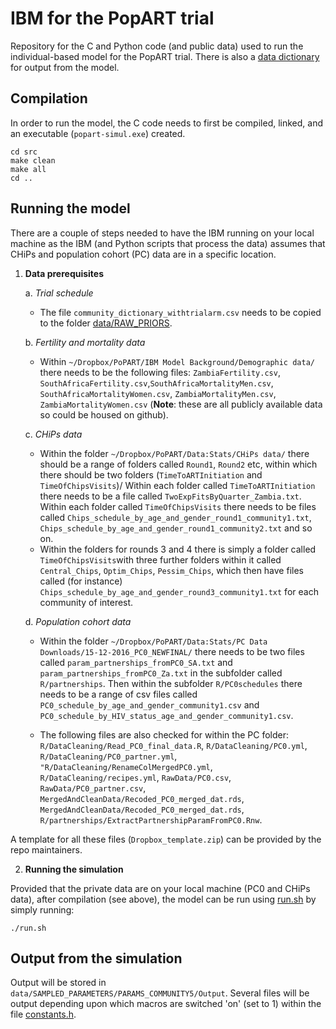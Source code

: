 IBM for the PopART trial
========================
Repository for the C and Python code (and public data) used to run the individual-based model for the PopART trial.  There is also a [data dictionary](./doc/data_dict_output.md) for output from the model.  


Compilation
----------------
In order to run the model, the C code needs to first be compiled, linked, and an executable (`popart-simul.exe`) created.  

```
cd src
make clean
make all
cd ..
```


Running the model
-------------------------

There are a couple of steps needed to have the IBM running on your local machine as the IBM (and Python scripts that process the data) assumes that CHiPs and population cohort (PC) data are in a specific location.  

1. **Data prerequisites**

    a. *Trial schedule*
    * The file `community_dictionary_withtrialarm.csv` needs to be copied to the folder [data/RAW_PRIORS](data/RAW_PRIORS).  

    b. *Fertility and mortality data*
    * Within `~/Dropbox/PoPART/IBM Model Background/Demographic data/` there needs to be the following files: `ZambiaFertility.csv`, `SouthAfricaFertility.csv`,`SouthAfricaMortalityMen.csv`, `SouthAfricaMortalityWomen.csv`, `ZambiaMortalityMen.csv`, `ZambiaMortalityWomen.csv` (**Note**: these are all publicly available data so could be housed on github).  
    
    c. *CHiPs data*
    * Within the folder `~/Dropbox/PoPART/Data:Stats/CHiPs data/` there should be a range of folders called `Round1`, `Round2` etc, within which there should be two folders (`TimeToARTInitiation` and  `TimeOfChipsVisits`)/  Within each folder called `TimeToARTInitiation` there needs to be a file called `TwoExpFitsByQuarter_Zambia.txt`.  Within each folder called `TimeOfChipsVisits` there needs to be files called  `Chips_schedule_by_age_and_gender_round1_community1.txt`, 
            `Chips_schedule_by_age_and_gender_round1_community2.txt` and so on.  
    * Within the folders for rounds 3 and 4 there is simply a folder called `TimeOfChipsVisits`with three further folders within it called `Central_Chips`, `Optim_Chips`, `Pessim_Chips`, which then have files called (for instance) `Chips_schedule_by_age_and_gender_round3_community1.txt` for each community of interest.  

    d. *Population cohort data*
    * Within the folder `~/Dropbox/PoPART/Data:Stats/PC Data Downloads/15-12-2016_PC0_NEWFINAL/` there needs to be two files called `param_partnerships_fromPC0_SA.txt` and `param_partnerships_fromPC0_Za.txt` in the subfolder called `R/partnerships`.  Then within the subfolder `R/PC0schedules` there needs to be a range of csv files called `PC0_schedule_by_age_and_gender_community1.csv` and `PC0_schedule_by_HIV_status_age_and_gender_community1.csv`.  

    * The following files are also checked for within the PC folder: `R/DataCleaning/Read_PC0_final_data.R`, `R/DataCleaning/PC0.yml`, `R/DataCleaning/PC0_partner.yml`, `"R/DataCleaning/RenameColMergedPC0.yml`, `R/DataCleaning/recipes.yml`, `RawData/PC0.csv`, `RawData/PC0_partner.csv`, `MergedAndCleanData/Recoded_PC0_merged_dat.rds`, `MergedAndCleanData/Recoded_PC0_merged_dat.rds`, `R/partnerships/ExtractPartnershipParamFromPC0.Rnw`.  


A template for all these files (`Dropbox_template.zip`) can be provided by the repo maintainers.  


2. **Running the simulation**

Provided that the private data are on your local machine (PC0 and CHiPs data), after compilation (see above), the model can be run using [run.sh](run.sh) by simply running:

```
./run.sh
```


Output from the simulation
-----------------------------------

Output will be stored in `data/SAMPLED_PARAMETERS/PARAMS_COMMUNITY5/Output`.  Several files will be output depending upon which macros are switched 'on' (set to 1) within the file [constants.h](src/constants.h).  

